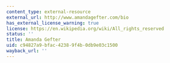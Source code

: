```yaml
---
content_type: external-resource
external_url: http://www.amandagefter.com/bio
has_external_license_warning: true
license: https://en.wikipedia.org/wiki/All_rights_reserved
status: ''
title: Amanda Gefter
uid: c94827a9-bfac-4238-9f4b-0db9e03c1500
wayback_url: ''
---
```

